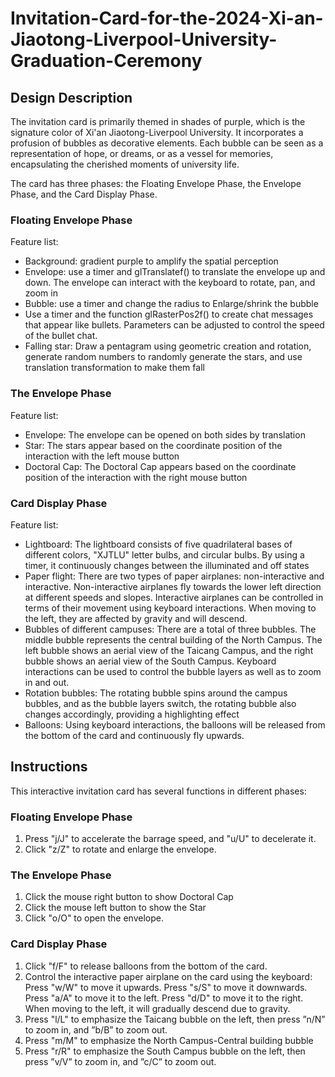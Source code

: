 # Invitation-Card-for-the-2024-Xi-an-Jiaotong-Liverpool-University-Graduation-Ceremony

## Design Description
The invitation card is primarily themed in shades of purple, which is the 
signature color of Xi'an Jiaotong-Liverpool University. It incorporates a 
profusion of bubbles as decorative elements. Each bubble can be seen as a 
representation of hope, or dreams, or as a vessel for memories, encapsulating 
the cherished moments of university life. 

The card has three phases: the Floating Envelope Phase, the Envelope Phase, 
and the Card Display Phase. 

### Floating Envelope Phase 
Feature list:  
- Background: gradient purple to amplify the spatial perception 
- Envelope: use a timer and glTranslatef() to translate the envelope up 
and down. The envelope can interact with the keyboard to rotate, pan, 
and zoom in 
- Bubble: use a timer and change the radius to Enlarge/shrink the bubble 
- Use a timer and the function glRasterPos2f() to create chat messages 
that appear like bullets. Parameters can be adjusted to control the 
speed of the bullet chat. 
- Falling star: Draw a pentagram using geometric creation and rotation, 
generate random numbers to randomly generate the stars, and use 
translation transformation to make them fall
### The Envelope Phase
Feature list:  
- Envelope: The envelope can be opened on both sides by translation 
- Star: The stars appear based on the coordinate position of the 
interaction with the left mouse button 
- Doctoral Cap: The Doctoral Cap appears based on the coordinate 
position of the interaction with the right mouse button 
### Card Display Phase
Feature list:  
- Lightboard: The lightboard consists of five quadrilateral bases of 
different colors, "XJTLU" letter bulbs, and circular bulbs. By using a 
timer, it continuously changes between the illuminated and off states 
- Paper flight: There are two types of paper airplanes: non-interactive 
and interactive. Non-interactive airplanes fly towards the lower left 
direction at different speeds and slopes. Interactive airplanes can be 
controlled in terms of their movement using keyboard interactions. 
When moving to the left, they are affected by gravity and will descend. 
- Bubbles of different campuses: There are a total of three bubbles. The 
middle bubble represents the central building of the North Campus. 
The left bubble shows an aerial view of the Taicang Campus, and the 
right bubble shows an aerial view of the South Campus. Keyboard 
interactions can be used to control the bubble layers as well as to zoom 
in and out. 
- Rotation bubbles: The rotating bubble spins around the campus 
bubbles, and as the bubble layers switch, the rotating bubble also 
changes accordingly, providing a highlighting effect 
- Balloons: Using keyboard interactions, the balloons will be released 
from the bottom of the card and continuously fly upwards.

## Instructions 
This interactive invitation card has several functions in different phases:
### Floating Envelope Phase 
1. Press "j/J" to accelerate the barrage speed, and "u/U" to decelerate it. 
2. Click "z/Z" to rotate and enlarge the envelope. 

### The Envelope Phase
1. Click the mouse right button to show Doctoral Cap 
2. Click the mouse left button to show the Star 
3. Click "o/O" to open the envelope.

### Card Display Phase
1. Click "f/F" to release balloons from the bottom of the card. 
2.  Control the interactive paper airplane on the card using the keyboard: 
Press "w/W" to move it upwards. 
Press "s/S" to move it downwards. 
Press "a/A" to move it to the left. 
Press "d/D" to move it to the right. 
When moving to the left, it will gradually descend due to gravity. 
3. Press "l/L" to emphasize the Taicang bubble on the left, then press ”n/N” to 
zoom in, and ”b/B” to zoom out. 
4. Press "m/M" to emphasize the North Campus-Central building bubble  
5. Press "r/R" to emphasize the South Campus bubble on the left, then 
press ”v/V” to zoom in, and ”c/C” to zoom out.
